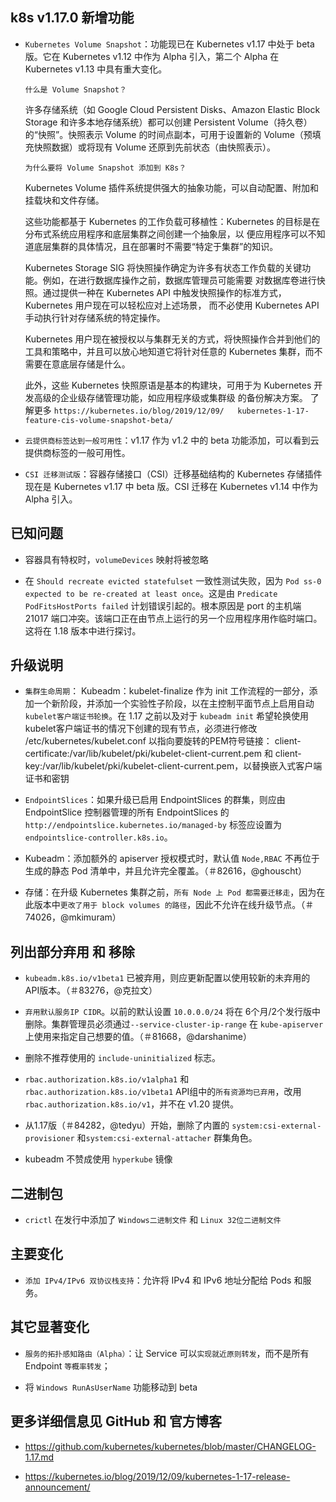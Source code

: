## k8s v1.17.0 新增功能

- `Kubernetes Volume Snapshot`：功能现已在 Kubernetes v1.17 中处于 beta 版。它在 Kubernetes v1.12 中作为 Alpha 引入，第二个 Alpha 在 Kubernetes v1.13 中具有重大变化。

    `什么是 Volume Snapshot？`

    许多存储系统（如 Google Cloud Persistent Disks、Amazon Elastic Block Storage 和许多本地存储系统）都可以创建     Persistent Volume（持久卷）的“快照”。快照表示 Volume 的时间点副本，可用于设置新的 Volume（预填充快照数据）或将现有  Volume 还原到先前状态（由快照表示）。

    `为什么要将 Volume Snapshot 添加到 K8s？`

    Kubernetes Volume 插件系统提供强大的抽象功能，可以自动配置、附加和挂载块和文件存储。

    这些功能都基于 Kubernetes 的工作负载可移植性：Kubernetes 的目标是在分布式系统应用程序和底层集群之间创建一个抽象层，以   便应用程序可以不知道底层集群的具体情况，且在部署时不需要“特定于集群”的知识。

    Kubernetes Storage SIG 将快照操作确定为许多有状态工作负载的关键功能。例如，在进行数据库操作之前，数据库管理员可能需要   对数据库卷进行快照。通过提供一种在 Kubernetes API 中触发快照操作的标准方式，Kubernetes 用户现在可以轻松应对上述场景，  而不必使用 Kubernetes API 手动执行针对存储系统的特定操作。

    Kubernetes 用户现在被授权以与集群无关的方式，将快照操作合并到他们的工具和策略中，并且可以放心地知道它将针对任意的   Kubernetes 集群，而不需要在意底层存储是什么。

    此外，这些 Kubernetes 快照原语是基本的构建块，可用于为 Kubernetes 开发高级的企业级存储管理功能，如应用程序级或集群级    的备份解决方案。 了解更多 `https://kubernetes.io/blog/2019/12/09/   kubernetes-1-17-feature-cis-volume-snapshot-beta/`

- `云提供商标签达到一般可用性`：v1.17 作为 v1.2 中的 beta 功能添加，可以看到云提供商标签的一般可用性。

- `CSI 迁移测试版`：容器存储接口（CSI）迁移基础结构的 Kubernetes 存储插件现在是 Kubernetes v1.17 中 beta 版。CSI 迁移在 Kubernetes v1.14 中作为 Alpha 引入。

## 已知问题

- 容器具有特权时，`volumeDevices` 映射将被忽略

- 在 `Should recreate evicted statefulset` 一致性测试失败，因为 `Pod ss-0 expected to be re-created at least once`。这是由 `Predicate PodFitsHostPorts failed` 计划错误引起的。根本原因是 port 的主机端 21017 端口冲突。该端口正在由节点上运行的另一个应用程序用作临时端口。这将在 1.18 版本中进行探讨。

## 升级说明

- `集群生命周期`： Kubeadm：kubelet-finalize 作为 init 工作流程的一部分，添加一个新阶段，并添加一个实验性子阶段，以在主控制平面节点上启用自动 `kubelet客户端证书轮换`。在 1.17 之前以及对于 `kubeadm init` 希望轮换使用 kubelet客户端证书的情况下创建的现有节点，必须进行修改 /etc/kubernetes/kubelet.conf 以指向要旋转的PEM符号链接： client-certificate:/var/lib/kubelet/pki/kubelet-client-current.pem 和 client-key:/var/lib/kubelet/pki/kubelet-client-current.pem，以替换嵌入式客户端证书和密钥

- `EndpointSlices`：如果升级已启用 EndpointSlices 的群集，则应由 EndpointSlice 控制器管理的所有 EndpointSlices 的 `http://endpointslice.kubernetes.io/managed-by` 标签应设置为 `endpointslice-controller.k8s.io`。

- Kubeadm：添加额外的 apiserver 授权模式时，默认值 `Node,RBAC` 不再位于生成的静态 Pod 清单中，并且允许完全覆盖。（＃82616，@ghouscht）

- 存储：在升级 Kubernetes 集群之前，`所有 Node 上 Pod 都需要迁移走`，因为在此版本中`更改了用于 block volumes 的路径`，因此不允许在线升级节点。（＃74026，@mkimuram）

## 列出部分弃用 和 移除

- `kubeadm.k8s.io/v1beta1` 已被弃用，则应更新配置以使用较新的未弃用的 API版本。（＃83276，@克拉文）

- `弃用默认服务IP CIDR`。以前的默认设置 `10.0.0.0/24` 将在 6个月/2个发行版中删除。集群管理员必须通过`--service-cluster-ip-range` 在 `kube-apiserver` 上使用来指定自己想要的值。（＃81668，@darshanime）

- 删除不推荐使用的 `include-uninitialized` 标志。

- `rbac.authorization.k8s.io/v1alpha1` 和 `rbac.authorization.k8s.io/v1beta1` API组中的`所有资源均已弃用`，改用 `rbac.authorization.k8s.io/v1`，并不在 v1.20 提供。

- 从1.17版（＃84282，@tedyu）开始，删除了内置的 `system:csi-external-provisioner` 和`system:csi-external-attacher` 群集角色。

- kubeadm 不赞成使用 `hyperkube` 镜像


## 二进制包

- `crictl` 在发行中添加了 `Windows二进制文件` 和 `Linux 32位二进制文​​件`

## 主要变化

- `添加 IPv4/IPv6 双协议栈支持`：允许将 IPv4 和 IPv6 地址分配给 Pods 和服务。

## 其它显著变化

- `服务的拓扑感知路由（Alpha）`：让 Service 可以`实现就近原则转发`，而不是所有 Endpoint `等概率转发`；

- 将 `Windows RunAsUserName` 功能移动到 beta

## 更多详细信息见 GitHub 和 官方博客

- https://github.com/kubernetes/kubernetes/blob/master/CHANGELOG-1.17.md

- https://kubernetes.io/blog/2019/12/09/kubernetes-1-17-release-announcement/